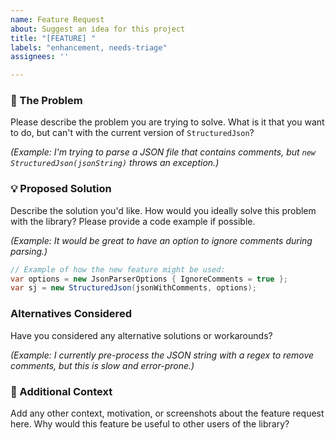 ```yaml
---
name: Feature Request
about: Suggest an idea for this project
title: "[FEATURE] "
labels: "enhancement, needs-triage"
assignees: ''

---
```


### 🤔 The Problem
Please describe the problem you are trying to solve. What is it that you want to do, but can't with the current version of `StructuredJson`?

*(Example: I'm trying to parse a JSON file that contains comments, but `new StructuredJson(jsonString)` throws an exception.)*

### 💡 Proposed Solution
Describe the solution you'd like. How would you ideally solve this problem with the library? Please provide a code example if possible.

*(Example: It would be great to have an option to ignore comments during parsing.)*

```csharp
// Example of how the new feature might be used:
var options = new JsonParserOptions { IgnoreComments = true };
var sj = new StructuredJson(jsonWithComments, options); 
```

###  Alternatives Considered
Have you considered any alternative solutions or workarounds?

*(Example: I currently pre-process the JSON string with a regex to remove comments, but this is slow and error-prone.)*

### 📖 Additional Context
Add any other context, motivation, or screenshots about the feature request here. Why would this feature be useful to other users of the library? 